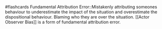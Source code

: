 #flashcards 
Fundamental Attribution Error::Mistakenly attributing someones behaviour to underestimate the impact of the situation and overestimate the dispositional behaviour. Blaming who they are over the situation. [[Actor Observer Bias]] is a form of fundamental attribution error.
<!--SR:!2023-11-08,2,210-->